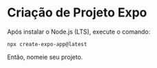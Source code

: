 # Criação de Projeto Expo

Após instalar o Node.js (LTS), execute o comando:

    npx create-expo-app@latest

Então, nomeie seu projeto.
